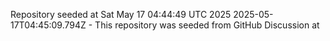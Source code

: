 Repository seeded at Sat May 17 04:44:49 UTC 2025
 2025-05-17T04:45:09.794Z - This repository was seeded from GitHub Discussion  at 
